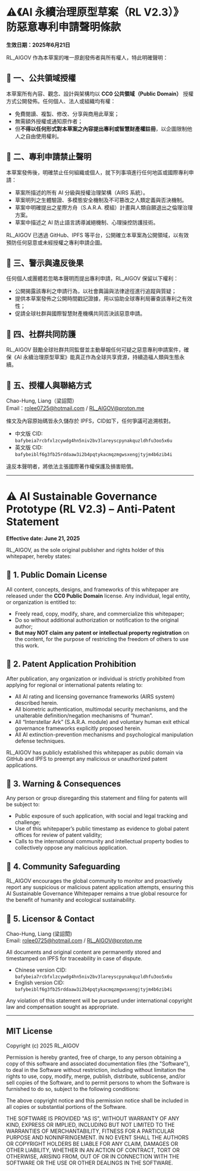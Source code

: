 # ⚠️《AI 永續治理原型草案（RL V2.3）》防惡意專利申請聲明條款

**生效日期：2025年6月21日**

RL_AIGOV 作為本草案的唯一原創發佈者與所有權人，特此明確聲明：

## 📌 一、公共領域授權

本草案所有內容、觀念、設計與架構均以 **CC0 公共領域（Public Domain）** 授權方式公開發佈。任何個人、法人或組織均有權：

- 免費閱讀、複製、修改、分享與商用此草案；
- 無需額外授權或通知原作者；
- 但**不得以任何形式對本草案之內容提出專利或智慧財產權註冊**，以企圖限制他人之自由使用權利。

## 📌 二、專利申請禁止聲明

本草案發佈後，明確禁止任何組織或個人，就下列事項進行任何地區或國際專利申請：

- 草案所描述的所有 AI 分級與授權治理架構（AIRS 系統）。
- 草案明列之生體驗證、多模態安全機制及不可篡改之人類定義與否決機制。
- 草案中明確提出之星際方舟（S.A.R.A. 模組）計畫與人類自願退出之倫理治理方案。
- 草案中描述之 AI 防止語言誘導滅絕機制、心理操控防護技術。

RL_AIGOV 已透過 GitHub、IPFS 等平台，公開確立本草案為公開領域，以有效預防任何惡意或未經授權之專利申請企圖。

## 📌 三、警示與違反後果

任何個人或團體若忽略本聲明而提出專利申請，RL_AIGOV 保留以下權利：

- 公開揭露該專利之申請行為，以社會輿論與法律途徑進行追蹤與質疑；
- 提供本草案發佈之公開時間戳記證據，用以協助全球專利局審查該專利之有效性；
- 促請全球社群與國際智慧財產機構共同否決該惡意申請。

## 📌 四、社群共同防護

RL_AIGOV 鼓勵全球社群共同監督並主動舉報任何可疑之惡意專利申請案件，確保《AI 永續治理原型草案》能真正作為全球共享資源，持續造福人類與生態永續。

## 📌 五、授權人與聯絡方式

Chao-Hung, Liang（梁詔閎）  
Email：rolee0725@hotmail.com / RL_AIGOV@proton.me

條文及內容原始碼皆永久儲存於 IPFS，CID如下，任何爭議可追溯核對。

- 中文版 CID: `bafybeia7rcbfxlzcywdg4hn5niv2bv3lareyscpynakquzldhfu3oo5x6u`
- 英文版 CID: `bafybeiblf6g3fb25rddaaw3i2b4pqtykacmqzmgwsxengjtyjm4b6zib4i`

違反本聲明者，將依法主張國際著作權保護及損害賠償。

---

# ⚠️ AI Sustainable Governance Prototype (RL V2.3) – Anti-Patent Statement

**Effective date: June 21, 2025**

RL_AIGOV, as the sole original publisher and rights holder of this whitepaper, hereby states:

## 📌 1. Public Domain License

All content, concepts, designs, and frameworks of this whitepaper are released under the **CC0 Public Domain** license. Any individual, legal entity, or organization is entitled to:

- Freely read, copy, modify, share, and commercialize this whitepaper;
- Do so without additional authorization or notification to the original author;
- **But may NOT claim any patent or intellectual property registration** on the content, for the purpose of restricting the freedom of others to use this work.

## 📌 2. Patent Application Prohibition

After publication, any organization or individual is strictly prohibited from applying for regional or international patents relating to:

- All AI rating and licensing governance frameworks (AIRS system) described herein.
- All biometric authentication, multimodal security mechanisms, and the unalterable definition/negation mechanisms of “human”.
- All “Interstellar Ark” (S.A.R.A. module) and voluntary human exit ethical governance frameworks explicitly proposed herein.
- All AI extinction-prevention mechanisms and psychological manipulation defense techniques.

RL_AIGOV has publicly established this whitepaper as public domain via GitHub and IPFS to preempt any malicious or unauthorized patent applications.

## 📌 3. Warning & Consequences

Any person or group disregarding this statement and filing for patents will be subject to:

- Public exposure of such application, with social and legal tracking and challenge;
- Use of this whitepaper’s public timestamp as evidence to global patent offices for review of patent validity;
- Calls to the international community and intellectual property bodies to collectively oppose any malicious application.

## 📌 4. Community Safeguarding

RL_AIGOV encourages the global community to monitor and proactively report any suspicious or malicious patent application attempts, ensuring this AI Sustainable Governance Whitepaper remains a true global resource for the benefit of humanity and ecological sustainability.

## 📌 5. Licensor & Contact

Chao-Hung, Liang (梁詔閎)  
Email: rolee0725@hotmail.com / RL_AIGOV@proton.me

All documents and original content are permanently stored and timestamped on IPFS for traceability in case of dispute.

- Chinese version CID: `bafybeia7rcbfxlzcywdg4hn5niv2bv3lareyscpynakquzldhfu3oo5x6u`
- English version CID: `bafybeiblf6g3fb25rddaaw3i2b4pqtykacmqzmgwsxengjtyjm4b6zib4i`

Any violation of this statement will be pursued under international copyright law and compensation sought as appropriate.

---

## MIT License

Copyright (c) 2025 RL_AIGOV

Permission is hereby granted, free of charge, to any person obtaining a copy
of this software and associated documentation files (the "Software"), to deal
in the Software without restriction, including without limitation the rights
to use, copy, modify, merge, publish, distribute, sublicense, and/or sell
copies of the Software, and to permit persons to whom the Software is
furnished to do so, subject to the following conditions:

The above copyright notice and this permission notice shall be included in all
copies or substantial portions of the Software.

THE SOFTWARE IS PROVIDED "AS IS", WITHOUT WARRANTY OF ANY KIND, EXPRESS OR
IMPLIED, INCLUDING BUT NOT LIMITED TO THE WARRANTIES OF MERCHANTABILITY,
FITNESS FOR A PARTICULAR PURPOSE AND NONINFRINGEMENT. IN NO EVENT SHALL THE
AUTHORS OR COPYRIGHT HOLDERS BE LIABLE FOR ANY CLAIM, DAMAGES OR OTHER
LIABILITY, WHETHER IN AN ACTION OF CONTRACT, TORT OR OTHERWISE, ARISING FROM,
OUT OF OR IN CONNECTION WITH THE SOFTWARE OR THE USE OR OTHER DEALINGS IN
THE SOFTWARE.
